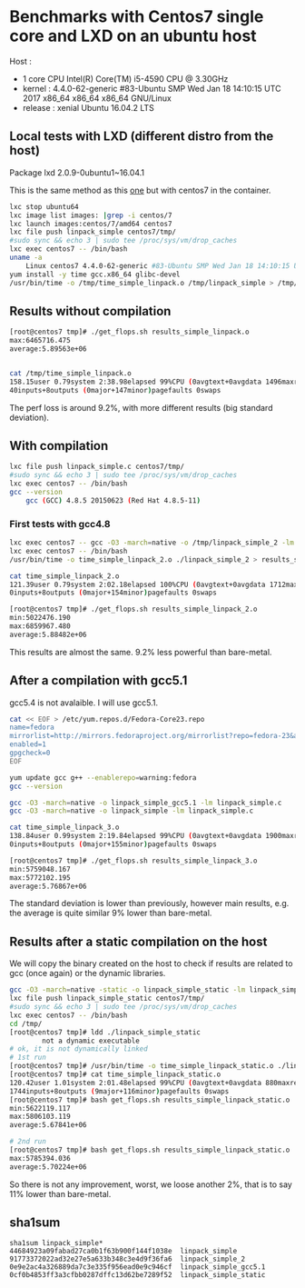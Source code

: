 # Benchmarks with Centos7 single core and LXD on an ubuntu host

Host :
  - 1 core CPU Intel(R) Core(TM) i5-4590 CPU @ 3.30GHz
  - kernel : 4.4.0-62-generic #83-Ubuntu SMP Wed Jan 18 14:10:15 UTC 2017 x86_64 x86_64 x86_64 GNU/Linux
  - release : xenial Ubuntu 16.04.2 LTS

## Local tests with LXD (different distro from the host)

Package lxd 2.0.9-0ubuntu1~16.04.1

This is the same method as this [one](lxd_ubuntu16_single_core.md) but with centos7 in the container.

```bash
lxc stop ubuntu64
lxc image list images: |grep -i centos/7
lxc launch images:centos/7/amd64 centos7
lxc file push linpack_simple centos7/tmp/
#sudo sync && echo 3 | sudo tee /proc/sys/vm/drop_caches
lxc exec centos7 -- /bin/bash
uname -a
    Linux centos7 4.4.0-62-generic #83-Ubuntu SMP Wed Jan 18 14:10:15 UTC 2017 x86_64 x86_64 x86_64 GNU/Linux
yum install -y time gcc.x86_64 glibc-devel
/usr/bin/time -o /tmp/time_simple_linpack.o /tmp/linpack_simple > /tmp/results_simple_linpack.o
```

## Results without compilation


```bash
[root@centos7 tmp]# ./get_flops.sh results_simple_linpack.o                                                        min:5461333.333
max:6465716.475
average:5.89563e+06


cat /tmp/time_simple_linpack.o
158.15user 0.79system 2:38.98elapsed 99%CPU (0avgtext+0avgdata 1496maxresident)k
40inputs+8outputs (0major+147minor)pagefaults 0swaps
```

The perf loss is around 9.2%, with more different results (big standard deviation).



## With compilation

```bash
lxc file push linpack_simple.c centos7/tmp/
#sudo sync && echo 3 | sudo tee /proc/sys/vm/drop_caches
lxc exec centos7 -- /bin/bash
gcc --version
    gcc (GCC) 4.8.5 20150623 (Red Hat 4.8.5-11)
```


### First tests with gcc4.8

```bash
lxc exec centos7 -- gcc -O3 -march=native -o /tmp/linpack_simple_2 -lm /tmp/linpack_simple.c
lxc exec centos7 -- /bin/bash
/usr/bin/time -o time_simple_linpack_2.o ./linpack_simple_2 > results_simple_linpack_2.o

cat time_simple_linpack_2.o
121.39user 0.79system 2:02.18elapsed 100%CPU (0avgtext+0avgdata 1712maxresident)k
0inputs+8outputs (0major+154minor)pagefaults 0swaps

[root@centos7 tmp]# ./get_flops.sh results_simple_linpack_2.o
min:5022476.190
max:6859967.480
average:5.88482e+06
```

This results are almost the same. 9.2% less powerful than bare-metal.


## After a compilation with gcc5.1

gcc5.4 is not avalaible. I will use gcc5.1.

```bash
cat << EOF > /etc/yum.repos.d/Fedora-Core23.repo                                                [warning:fedora]
name=fedora
mirrorlist=http://mirrors.fedoraproject.org/mirrorlist?repo=fedora-23&arch=\$basearch
enabled=1
gpgcheck=0
EOF

yum update gcc g++ --enablerepo=warning:fedora
gcc --version
```

```bash
gcc -O3 -march=native -o linpack_simple_gcc5.1 -lm linpack_simple.c
gcc -O3 -march=native -o linpack_simple -lm linpack_simple.c

cat time_simple_linpack_3.o
138.84user 0.99system 2:19.84elapsed 99%CPU (0avgtext+0avgdata 1900maxresident)k
0inputs+8outputs (0major+155minor)pagefaults 0swaps
```

```bash
[root@centos7 tmp]# ./get_flops.sh results_simple_linpack_3.o
min:5759048.167
max:5772102.195
average:5.76867e+06
```

The standard deviation is lower than previously, however main results, e.g. the average is quite similar 9% lower than bare-metal.


## Results after a static compilation on the host

We will copy the binary created on the host to check if results are related to gcc (once again) or the dynamic libraries.

```bash
gcc -O3 -march=native -static -o linpack_simple_static -lm linpack_simple.c
lxc file push linpack_simple_static centos7/tmp/
#sudo sync && echo 3 | sudo tee /proc/sys/vm/drop_caches
lxc exec centos7 -- /bin/bash
cd /tmp/
[root@centos7 tmp]# ldd ./linpack_simple_static
        not a dynamic executable
# ok, it is not dynamically linked
# 1st run
[root@centos7 tmp]# /usr/bin/time -o time_simple_linpack_static.o ./linpack_simple_static > results_simple_linpack_static.o
[root@centos7 tmp]# cat time_simple_linpack_static.o
120.42user 1.01system 2:01.48elapsed 99%CPU (0avgtext+0avgdata 880maxresident)k
1744inputs+8outputs (9major+116minor)pagefaults 0swaps
[root@centos7 tmp]# bash get_flops.sh results_simple_linpack_static.o
min:5622119.117
max:5806103.119
average:5.67841e+06

# 2nd run
[root@centos7 tmp]# bash get_flops.sh results_simple_linpack_static.o                                              min:5649006.492
max:5785394.036
average:5.70224e+06

```

So there is not any improvement, worst, we loose another 2%, that is to say 11% lower than bare-metal.

## sha1sum

```binaries
sha1sum linpack_simple*
44684923a09fabad27ca0b1f63b900f144f1038e  linpack_simple
91773372022ad32e27e5a633b348c3e4d9f36fa6  linpack_simple_2
0e9e2ac4a326889da7c3e335f956ead0e9c946cf  linpack_simple_gcc5.1
0cf0b4853ff3a3cfbb0287dffc13d62be7289f52  linpack_simple_static
```
